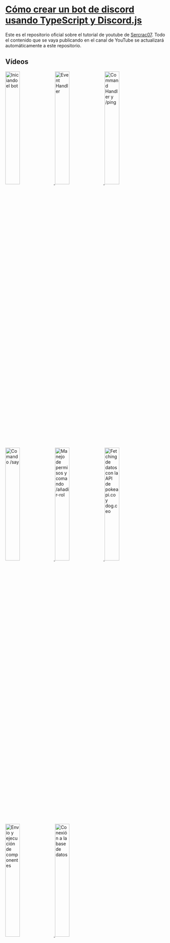 # [Cómo crear un bot de discord usando TypeScript y Discord.js](https://www.youtube.com/playlist?list=PLRGkX-EX1KNKDFxPX9VnV13rcbe73JpbC)

Este es el repositorio oficial sobre el tutorial de youtube de [Sercrac07](https://www.youtube.com/@secrac07). Todo el contenido que se vaya publicando en el canal de YouTube se actualizará automáticamente a este repositorio.

## Vídeos

<a href='https://youtu.be/SyFR6FEL01A' target='_blank'>
  <img width='30%' src='https://img.youtube.com/vi/SyFR6FEL01A/mqdefault.jpg' alt='Iniciando el bot' />
</a>
<a href='https://youtu.be/V_6e2tBNsWw' target='_blank'>
  <img width='30%' src='https://img.youtube.com/vi/V_6e2tBNsWw/mqdefault.jpg' alt='Event Handler' />
</a>
<a href='https://youtu.be/QMcWjtUdZ4E' target='_blank'>
  <img width='30%' src='https://img.youtube.com/vi/QMcWjtUdZ4E/mqdefault.jpg' alt='Command Handler y /ping' />
</a>
<a href='https://youtu.be/2hzMtQ7VxHU' target='_blank'>
  <img width='30%' src='https://img.youtube.com/vi/2hzMtQ7VxHU/mqdefault.jpg' alt='Comando /say' />
</a>
<a href='https://youtu.be/6UXaJcR3VtY' target='_blank'>
  <img width='30%' src='https://img.youtube.com/vi/6UXaJcR3VtY/mqdefault.jpg' alt='Manejo de permisos y comando /añadir-rol' />
</a>
<a href='https://youtu.be/pLCh4BRUeHQ' target='_blank'>
  <img width='30%' src='https://img.youtube.com/vi/pLCh4BRUeHQ/mqdefault.jpg' alt='Fetching de datos con la API de pokeapi.co y dog.ceo' />
</a>
<a href='https://youtu.be/WPlj7YG_gZ8' target='_blank'>
  <img width='30%' src='https://img.youtube.com/vi/WPlj7YG_gZ8/mqdefault.jpg' alt='Envío y ejecución de componentes' />
</a>
<a href='https://youtu.be/vLG1qZLiQO0' target='_blank'>
  <img width='30%' src='https://img.youtube.com/vi/vLG1qZLiQO0/mqdefault.jpg' alt='Conexión a la base de datos' />
</a>
